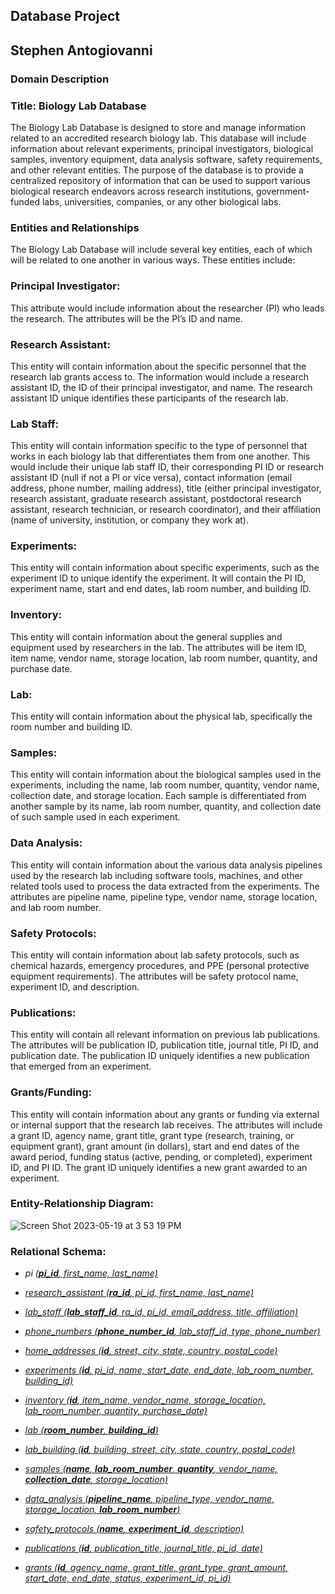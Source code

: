## Database Project
## Stephen Antogiovanni

### Domain Description
### Title: Biology Lab Database
The Biology Lab Database is designed to store and manage information related to an accredited research biology lab. This database will include information about relevant experiments, principal investigators, biological samples, inventory equipment, data analysis software, safety requirements, and other relevant entities. The purpose of the database is to provide a centralized repository of information that can be used to support various biological research endeavors across research institutions, government-funded labs, universities, companies, or any other biological labs.

### Entities and Relationships
The Biology Lab Database will include several key entities, each of which will be related to one another in various ways. These entities include: 

### Principal Investigator: ### 
This attribute would include information about the researcher (PI) who leads the research. The attributes will be the PI’s ID and name.

### Research Assistant: ###
This entity will contain information about the specific personnel that the research lab grants access to. The information would include a research assistant ID, the ID of their principal investigator, and name. The research assistant ID unique identifies these participants of the research lab.

### Lab Staff: ###
This entity will contain information specific to the type of personnel that works in each biology lab that differentiates them from one another. This would include their unique lab staff ID, their corresponding PI ID or research assistant ID (null if not a PI or vice versa), contact information (email address, phone number, mailing address), title (either principal investigator, research assistant, graduate research assistant, postdoctoral research assistant, research technician, or research coordinator), and their affiliation (name of university, institution, or company they work at).

### Experiments: ###
This entity will contain information about specific experiments, such as the experiment ID to unique identify the experiment. It will contain the PI ID, experiment name, start and end dates, lab room number, and building ID.

### Inventory: ###
This entity will contain information about the general supplies and equipment used by researchers in the lab. The attributes will be item ID, item name, vendor name, storage location, lab room number, quantity, and purchase date.

### Lab: ###
This entity will contain information about the physical lab, specifically the room number and building ID.

### Samples: ###
This entity will contain information about the biological samples used in the experiments, including the name, lab room number, quantity, vendor name, collection date, and storage location. Each sample is differentiated from another sample by its name, lab room number, quantity, and collection date of such sample used in each experiment.

### Data Analysis: ###
This entity will contain information about the various data analysis pipelines used by the research lab including software tools, machines, and other related tools used to process the data extracted from the experiments. The attributes are pipeline name, pipeline type, vendor name, storage location, and lab room number.

### Safety Protocols: ###
This entity will contain information about lab safety protocols, such as chemical hazards, emergency procedures, and PPE (personal protective equipment requirements). The attributes will be safety protocol name, experiment ID, and description.

### Publications: ###
This entity will contain all relevant information on previous lab publications. The attributes will be publication ID, publication title, journal title, PI ID, and publication date. The publication ID uniquely identifies a new publication that emerged from an experiment.

### Grants/Funding: ###
This entity will contain information about any grants or funding via external or internal support that the research lab receives. The attributes will include a grant ID, agency name, grant title, grant type (research, training, or equipment grant), grant amount (in dollars), start and end dates of the award period, funding status (active, pending, or completed), experiment ID, and PI ID. The grant ID uniquely identifies a new grant awarded to an experiment.

### Entity-Relationship Diagram: ###
![Screen Shot 2023-05-19 at 3 53 19 PM](https://github.com/santogiovanni/biology-lab-database/assets/106194360/dfe1418f-6f20-4953-93bb-1ac277a722ea)

### Relational Schema: ###
- *pi (<u>***pi_id***<u>, first_name, last_name)*

- *research_assistant (***ra_id***, pi_id, first_name, last_name)*

- *lab_staff (***lab_staff_id***, ra_id, pi_id, email_address, title, affiliation)*

- *phone_numbers (***phone_number_id***, lab_staff_id, type, phone_number)*

- *home_addresses (***id***, street, city, state, country, postal_code)*

- *experiments (***id***, pi_id, name, start_date, end_date, lab_room_number, building_id)*

- *inventory (***id***, item_name, vendor_name, storage_location, lab_room_number, quantity, purchase_date)*

- *lab (***room_number***, ***building_id***)*

- *lab_building (***id***, building, street, city, state, country, postal_code)*

- *samples (***name***, ***lab_room_number***, ***quantity***, vendor_name, ***collection_date***, storage_location)*

- *data_analysis (***pipeline_name***, pipeline_type, vendor_name, storage_location, ***lab_room_number***)*

- *safety_protocols (***name***, ***experiment_id***, description)*

- *publications (***id***, publication_title, journal_title, pi_id, date)*

- *grants (***id***, agency_name, grant_title, grant_type, grant_amount, start_date, end_date, status, experiment_id, pi_id)*


